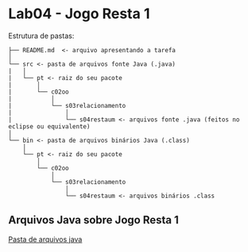 # Lab04 - Jogo Resta 1
Estrutura de pastas:

~~~
├── README.md  <- arquivo apresentando a tarefa
│
└── src <- pasta de arquivos fonte Java (.java)
|   │
|   └── pt <- raiz do seu pacote
|       │
|       └── c02oo
|           │
|           └── s03relacionamento
|               │
|               └── s04restaum <- arquivos fonte .java (feitos no eclipse ou equivalente)
│
└── bin <- pasta de arquivos binários Java (.class)
    │
    └── pt <- raiz do seu pacote
        │
        └── c02oo
            │
            └── s03relacionamento
                │
                └── s04restaum <- arquivos binários .class
~~~

## Arquivos Java sobre Jogo Resta 1

[Pasta de arquivos java](https://github.com/filipe-franco-f/MC322/tree/main/lab04/src/pt/c02oo/s03relacionamento/s04restaum)
